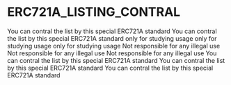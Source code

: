 # ERC721A_LISTING_CONTRAL
You can contral the list by this special ERC721A standard
You can contral the list by this special ERC721A standard
only for studying usage 
only for studying usage
only for studying usage
Not responsible for any illegal use
Not responsible for any illegal use
Not responsible for any illegal use
You can contral the list by this special ERC721A standard
You can contral the list by this special ERC721A standard
You can contral the list by this special ERC721A standard
